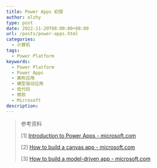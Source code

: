 ```yaml
---
title: Power Apps 初探
author: olzhy
type: post
date: 2022-11-20T08:00:00+08:00
url: /posts/power-apps.html
categories:
  - 计算机
tags:
  - Power Platform
keywords:
  - Power Platform
  - Power Apps
  - 画布应用
  - 模型驱动应用
  - 低代码
  - 微软
  - Microsoft
description:
---
```


> 参考资料
>
> [1] [Introduction to Power Apps - microsoft.com](https://learn.microsoft.com/en-us/training/modules/introduction-power-apps/)
>
> [2] [How to build a canvas app - microsoft.com](https://learn.microsoft.com/en-us/training/modules/build-app-solution/)
>
> [3] [How to build a model-driven app - microsoft.com](https://learn.microsoft.com/en-us/training/modules/how-build-model-driven-app/)
